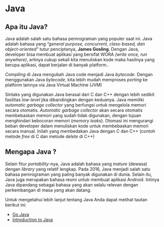 # Java

## Apa itu Java?

Java adalah salah satu bahasa pemrograman yang populer saat ini. Java adalah bahasa yang *“general purpose, concurrent, class-based, dan object-oriented”* tutur penciptanya, **James Gosling**. Dengan Java, developer bisa membuat aplikasi yang bersifat WORA *(write once, run anywhere)*, artinya cukup sekali kita menuliskan kode maka hasilnya yang berupa aplikasi, dapat berjalan di banyak platform..

*Compiling* di Java mengubah Java code menjadi Java *bytecode*. Dengan menggunakan Java *bytecode*, kita lebih mudah memproses *porting* ke platform lainnya via Java Virtual Machine (JVM)

Sintaks yang digunakan Java berasal dari C dan C++ dengan lebih sedikit fasilitas *low-level* jika dibandingkan dengan keduanya. Java memiliki *automatic garbage collector* yang berfungsi untuk mengelola memori secara otomatis. *Automatic garbage collector* akan secara otomatis membebaskan memori yang sudah tidak digunakan, dengan tujuan menghindari kebocoran memori (*memory leaks*). Otomasi ini mengurangi beban developer dalam menuliskan kode untuk membebaskan memori secara manual. Inilah yang membedakan Java dengan C dan C++ (contoh metode *free* di C dan metode *delete* di C++)

## Mengapa Java ?
Selain fitur *portability*-nya, Java adalah bahasa yang *mature* (dewasa) dengan *library* yang relatif lengkap. Pada 2016, Java menjadi salah satu bahasa pemrograman yang paling banyak digunakan di dunia. Selain itu, Java juga merupakan bahasa resmi untuk membuat aplikasi Android. Intinya Java dipandang sebagai bahasa yang akan selalu relevan dengan perkembangan di masa yang akan datang.

Untuk mengetahui lebih lanjut tentang Java Anda dapat melihat tautan berikut ini:
* [Go Java](https://dev.java/)
* [Introduction to Java](https://www.oracle.com/java/technologies/introduction-to-java.html#943)
